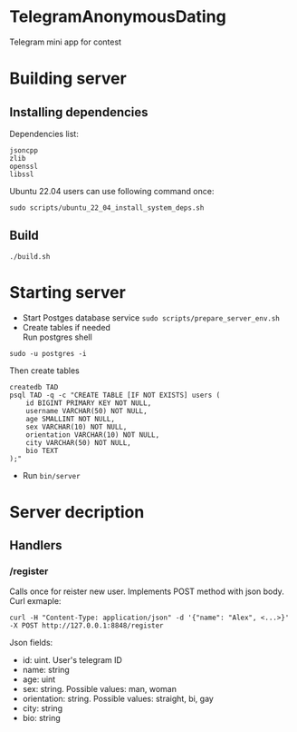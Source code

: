 # TelegramAnonymousDating
Telegram mini app for contest

# Building server
## Installing dependencies
Dependencies list:

```
jsoncpp
zlib
openssl
libssl
```

Ubuntu 22.04 users can use following command once:

```
sudo scripts/ubuntu_22_04_install_system_deps.sh
```

## Build

```
./build.sh
```

# Starting server
- Start Postges database service ```sudo scripts/prepare_server_env.sh```
- Create tables if needed\
Run postgres shell
```
sudo -u postgres -i
```
Then create tables
```
createdb TAD
psql TAD -q -c "CREATE TABLE [IF NOT EXISTS] users (
    id BIGINT PRIMARY KEY NOT NULL,
    username VARCHAR(50) NOT NULL,
    age SMALLINT NOT NULL,
    sex VARCHAR(10) NOT NULL,
    orientation VARCHAR(10) NOT NULL,
    city VARCHAR(50) NOT NULL,
    bio TEXT
);"

```
- Run ```bin/server```

# Server decription

## Handlers

### /register

Calls once for reister new user. Implements POST method with json body.\
Curl exmaple:

```
curl -H "Content-Type: application/json" -d '{"name": "Alex", <...>}' -X POST http://127.0.0.1:8848/register
```

Json fields:
- id: uint. User's telegram ID
- name: string
- age: uint
- sex: string. Possible values: man, woman
- orientation: string. Possible values: straight, bi, gay
- city: string
- bio: string

